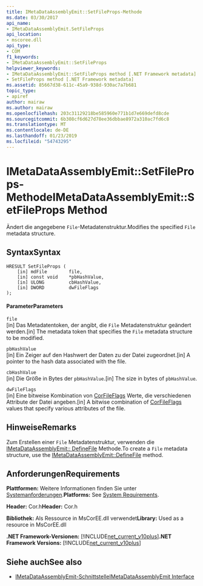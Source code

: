 ```yaml
---
title: IMetaDataAssemblyEmit::SetFileProps-Methode
ms.date: 03/30/2017
api_name:
- IMetaDataAssemblyEmit.SetFileProps
api_location:
- mscoree.dll
api_type:
- COM
f1_keywords:
- IMetaDataAssemblyEmit::SetFileProps
helpviewer_keywords:
- IMetaDataAssemblyEmit::SetFileProps method [.NET Framework metadata]
- SetFileProps method [.NET Framework metadata]
ms.assetid: 85667d38-611c-45a9-938d-930ac7a7b681
topic_type:
- apiref
author: mairaw
ms.author: mairaw
ms.openlocfilehash: 203c31129218be585960e771b1d7e669defd8cde
ms.sourcegitcommit: 6b308cf6d627d78ee36dbbae8972a310ac7fd6c8
ms.translationtype: MT
ms.contentlocale: de-DE
ms.lasthandoff: 01/23/2019
ms.locfileid: "54743295"
---
```

# <a name="imetadataassemblyemitsetfileprops-method"></a><span data-ttu-id="021a7-102">IMetaDataAssemblyEmit::SetFileProps-Methode</span><span class="sxs-lookup"><span data-stu-id="021a7-102">IMetaDataAssemblyEmit::SetFileProps Method</span></span>
<span data-ttu-id="021a7-103">Ändert die angegebene `File`-Metadatenstruktur.</span><span class="sxs-lookup"><span data-stu-id="021a7-103">Modifies the specified `File` metadata structure.</span></span>  
  
## <a name="syntax"></a><span data-ttu-id="021a7-104">Syntax</span><span class="sxs-lookup"><span data-stu-id="021a7-104">Syntax</span></span>  
  
```  
HRESULT SetFileProps (  
    [in] mdFile        file,  
    [in] const void    *pbHashValue,   
    [in] ULONG         cbHashValue,  
    [in] DWORD         dwFileFlags  
);  
```  
  
#### <a name="parameters"></a><span data-ttu-id="021a7-105">Parameter</span><span class="sxs-lookup"><span data-stu-id="021a7-105">Parameters</span></span>  
 `file`  
 <span data-ttu-id="021a7-106">[in] Das Metadatentoken, der angibt, die `File` Metadatenstruktur geändert werden.</span><span class="sxs-lookup"><span data-stu-id="021a7-106">[in] The metadata token that specifies the `File` metadata structure to be modified.</span></span>  
  
 `pbHashValue`  
 <span data-ttu-id="021a7-107">[in] Ein Zeiger auf den Hashwert der Daten zu der Datei zugeordnet.</span><span class="sxs-lookup"><span data-stu-id="021a7-107">[in] A pointer to the hash data associated with the file.</span></span>  
  
 `cbHashValue`  
 <span data-ttu-id="021a7-108">[in] Die Größe in Bytes der `pbHashValue`.</span><span class="sxs-lookup"><span data-stu-id="021a7-108">[in] The size in bytes of `pbHashValue`.</span></span>  
  
 `dwFileFlags`  
 <span data-ttu-id="021a7-109">[in] Eine bitweise Kombination von [CorFileFlags](../../../../docs/framework/unmanaged-api/metadata/corfileflags-enumeration.md) Werte, die verschiedenen Attribute der Datei angeben.</span><span class="sxs-lookup"><span data-stu-id="021a7-109">[in] A bitwise combination of [CorFileFlags](../../../../docs/framework/unmanaged-api/metadata/corfileflags-enumeration.md) values that specify various attributes of the file.</span></span>  
  
## <a name="remarks"></a><span data-ttu-id="021a7-110">Hinweise</span><span class="sxs-lookup"><span data-stu-id="021a7-110">Remarks</span></span>  
 <span data-ttu-id="021a7-111">Zum Erstellen einer `File` Metadatenstruktur, verwenden die [IMetaDataAssemblyEmit:: DefineFile](../../../../docs/framework/unmanaged-api/metadata/imetadataassemblyemit-definefile-method.md) Methode.</span><span class="sxs-lookup"><span data-stu-id="021a7-111">To create a `File` metadata structure, use the [IMetaDataAssemblyEmit::DefineFile](../../../../docs/framework/unmanaged-api/metadata/imetadataassemblyemit-definefile-method.md) method.</span></span>  
  
## <a name="requirements"></a><span data-ttu-id="021a7-112">Anforderungen</span><span class="sxs-lookup"><span data-stu-id="021a7-112">Requirements</span></span>  
 <span data-ttu-id="021a7-113">**Plattformen:** Weitere Informationen finden Sie unter [Systemanforderungen](../../../../docs/framework/get-started/system-requirements.md).</span><span class="sxs-lookup"><span data-stu-id="021a7-113">**Platforms:** See [System Requirements](../../../../docs/framework/get-started/system-requirements.md).</span></span>  
  
 <span data-ttu-id="021a7-114">**Header:** Cor.h</span><span class="sxs-lookup"><span data-stu-id="021a7-114">**Header:** Cor.h</span></span>  
  
 <span data-ttu-id="021a7-115">**Bibliothek:** Als Ressource in MsCorEE.dll verwendet</span><span class="sxs-lookup"><span data-stu-id="021a7-115">**Library:** Used as a resource in MsCorEE.dll</span></span>  
  
 <span data-ttu-id="021a7-116">**.NET Framework-Versionen:** [!INCLUDE[net_current_v10plus](../../../../includes/net-current-v10plus-md.md)]</span><span class="sxs-lookup"><span data-stu-id="021a7-116">**.NET Framework Versions:** [!INCLUDE[net_current_v10plus](../../../../includes/net-current-v10plus-md.md)]</span></span>  
  
## <a name="see-also"></a><span data-ttu-id="021a7-117">Siehe auch</span><span class="sxs-lookup"><span data-stu-id="021a7-117">See also</span></span>
- [<span data-ttu-id="021a7-118">IMetaDataAssemblyEmit-Schnittstelle</span><span class="sxs-lookup"><span data-stu-id="021a7-118">IMetaDataAssemblyEmit Interface</span></span>](../../../../docs/framework/unmanaged-api/metadata/imetadataassemblyemit-interface.md)
